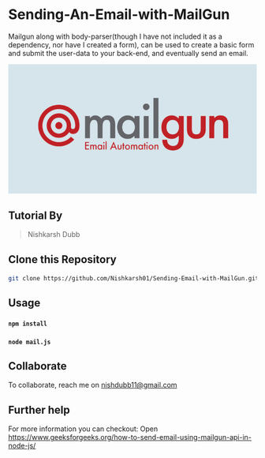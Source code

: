 # Sending-An-Email-with-MailGun

Mailgun along with body-parser(though I have not included it as a dependency, nor have I created a form), can be used to create a basic form and submit the user-data to your back-end, and eventually send an email.

![Mailgun api](images/1.png)


## Tutorial By
> Nishkarsh Dubb



## Clone this Repository

```bash
git clone https://github.com/Nishkarsh01/Sending-Email-with-MailGun.git
```

## Usage

#### `npm install`

#### `node mail.js`

## Collaborate
To collaborate, reach me on [nishdubb11@gmail.com]()


## Further help
For more information you can checkout:
Open https://www.geeksforgeeks.org/how-to-send-email-using-mailgun-api-in-node-js/



